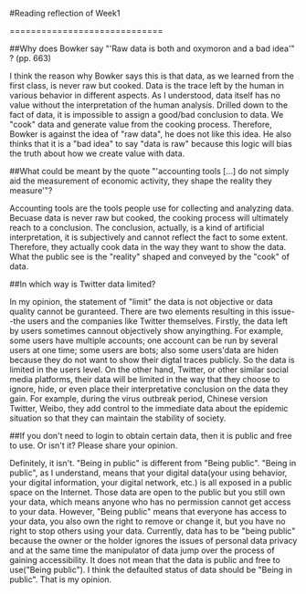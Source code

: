 #Reading reflection of Week1

=============================


##Why does Bowker say "'Raw data is both and oxymoron and a bad idea'" ? (pp. 663)


I think the reason why Bowker says this is that data, as we learned from the first class, is never raw but cooked. Data is the trace left by the human in various behavior in different aspects. As I understood, data itself has no value without the interpretation of the human analysis. Drilled down to the fact of data, it is impossible to assign a good/bad conclusion to data. We "cook" data and generate value from the cooking process. Therefore, Bowker is against the idea of "raw data", he does not like this idea. He also thinks that it is a "bad idea" to say "data is raw" because this logic will bias the truth about how we create value with data.


##What could be meant by the quote "'accounting tools [...] do not simply aid the measurement of economic activity, they shape the reality they measure'"?


Accounting tools are the tools people use for collecting and analyzing data. Becuase data is never raw but cooked, the cooking process will ultimately reach to a conclusion. The conclusion, actually, is a kind of artificial interpretation, it is subjectively and cannot reflect the fact to some extent. Therefore, they actually cook data in the way they want to show the data. What the public see is the "reality" shaped and conveyed by the "cook" of data.


##In which way is Twitter data limited?


In my opinion, the statement of "limit" the data is not objective or data quality cannot be guranteed. There are two elements resulting in this issue--the users and the companies like Twitter themselves. Firstly, the data left by users sometimes cannout objectively show anyingthing. For example, some users have multiple accounts; one account can be run by several users at one time; some users are bots; also some users'data are hiden because they do not want to show their digtal traces publicly. So the data is limited in the users level. On the other hand, Twitter, or other similar social media platforms, their data will be limited in the way that they choose to ignore, hide, or even place their interpretative conclusion on the data they gain. For example, during the virus outbreak period, Chinese version Twitter, Weibo, they add control to the immediate data about the epidemic situation so that they can maintain the stability of society.


##If you don't need to login to obtain certain data, then it is public and free to use. Or isn't it? Please share your opinion.


Definitely, it isn't. "Being in public" is different from "Being public". "Being in public", as I understand, means that your digital data(your using behavior, your digital information, your digital network, etc.) is all exposed in a public space on the Internet. Those data are open to the public but you still own your data, which means anyone who has no permission cannot get access to your data. However, "Being public" means that everyone has access to your data, you also own the right to remove or change it, but you have no right to stop others using your data. Currently, data has to be "being public" because the owner or the holder ignores the issues of personal data privacy and at the same time the manipulator of data jump over the process of gaining accessibility. It does not mean that the data is public and free to use("Being public"). I think the defaulted status of data should be "Being in public". That is my opinion.

